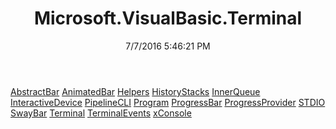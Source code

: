 ﻿---
title: Microsoft.VisualBasic.Terminal
date: 7/7/2016 5:46:21 PM
---

[AbstractBar](T-Microsoft.VisualBasic.Terminal.AbstractBar.html)
[AnimatedBar](T-Microsoft.VisualBasic.Terminal.AnimatedBar.html)
[Helpers](T-Microsoft.VisualBasic.Terminal.Helpers.html)
[HistoryStacks](T-Microsoft.VisualBasic.Terminal.HistoryStacks.html)
[InnerQueue](T-Microsoft.VisualBasic.Terminal.InnerQueue.html)
[InteractiveDevice](T-Microsoft.VisualBasic.Terminal.InteractiveDevice.html)
[PipelineCLI](T-Microsoft.VisualBasic.Terminal.PipelineCLI.html)
[Program](T-Microsoft.VisualBasic.Terminal.Program.html)
[ProgressBar](T-Microsoft.VisualBasic.Terminal.ProgressBar.html)
[ProgressProvider](T-Microsoft.VisualBasic.Terminal.ProgressProvider.html)
[STDIO](T-Microsoft.VisualBasic.Terminal.STDIO.html)
[SwayBar](T-Microsoft.VisualBasic.Terminal.SwayBar.html)
[Terminal](T-Microsoft.VisualBasic.Terminal.Terminal.html)
[TerminalEvents](T-Microsoft.VisualBasic.Terminal.TerminalEvents.html)
[xConsole](T-Microsoft.VisualBasic.Terminal.xConsole.html)
